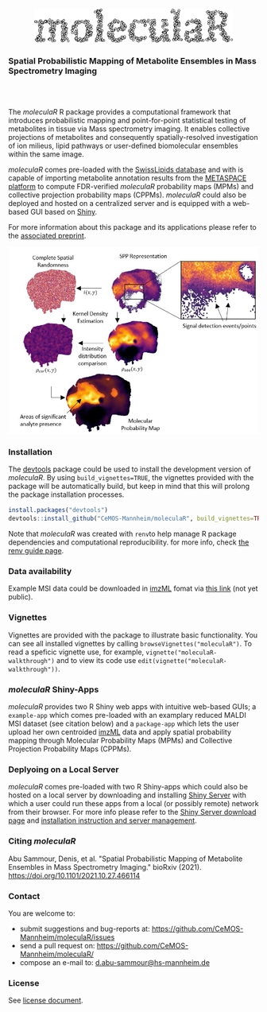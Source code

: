 

<p align="center"><img src="extras/moleculaR-icon1.svg" width="400"></p>

### Spatial Probabilistic Mapping of Metabolite Ensembles in Mass Spectrometry Imaging

<br />
<br />

The _moleculaR_ R package provides a computational framework that introduces probabilistic mapping
and point-for-point statistical testing of metabolites in tissue via Mass spectrometry imaging.
It enables collective projections of metabolites and consequently spatially-resolved investigation
of ion milieus, lipid pathways or user-defined biomolecular ensembles within the same image.

_moleculaR_ comes pre-loaded with the [SwissLipids database](https://www.swisslipids.org) and with is capable of importing metabolite annotation results from the [METASPACE platform](https://metaspace2020.eu/) to compute FDR-verified _moleculaR_ probability maps (MPMs) and collective projection probability maps (CPPMs). _moleculaR_ could also be deployed and hosted on a centralized server and is equipped with a web-based GUI based on [Shiny](https://www.rdocumentation.org/packages/Shiny/versions/1.7.1). 

For more information about this package and its applications please refer to the [associated preprint](https://doi.org/10.1101/2021.10.27.466114). 

<p align="center"><img src="extras/package.jpg" width="680"></p>

### Installation

The [devtools](https://cran.r-project.org/web/packages/devtools/index.html) package could be used to install the development version of _moleculaR_. By using `build_vignettes=TRUE`, the vignettes provided with the package will be automatically build, but keep in mind that this will prolong the package installation processes. 

```r
install.packages("devtools")
devtools::install_github("CeMOS-Mannheim/moleculaR", build_vignettes=TRUE)
```
Note that _moleculaR_ was created with `renv`to help manage R package dependencies and computational reproducibility. for more info, check [the renv guide page](https://rstudio.github.io/renv/articles/renv.html). 

### Data availability

Example MSI data could be downloaded in [imzML](https://ms-imaging.org/imzml/) fomat via [this link](https://metaspace2020.eu/project/abusammour-2021) (not yet public). 

### Vignettes

Vignettes are provided with the package to illustrate basic functionality. You can see all installed vignettes by calling `browseVignettes("moleculaR")`. To read a speficic vignette use, for example, `vignette("moleculaR-walkthrough")` and to view its code use `edit(vignette("moleculaR-walkthrough"))`. 

### _moleculaR_ Shiny-Apps

_moleculaR_ provides two R Shiny web apps with intuitive web-based GUIs; a `example-app` which comes pre-loaded with an examplary reduced MALDI MSI dataset (see citation below) and a `package-app` which lets the user upload her own centroided [imzML](https://ms-imaging.org/imzml/) data and apply spatial probability mapping through Molecular Probability Maps (MPMs) and Collective Projection Probability Maps (CPPMs). 

### Deplyoing on a Local Server

_moleculaR_ comes pre-loaded with two R Shiny-apps which could also be hosted on a local server by downloading and installing [Shiny Server](https://www.rstudio.com/products/Shiny/Shiny-server/) with which a user could run these apps from a local (or possibly remote) network from their browser. For more info please refer to the [Shiny Server download page](https://www.rstudio.com/products/Shiny/download-server/) and [installation instruction and server management](https://docs.rstudio.com/Shiny-server/#installation). 


### Citing _moleculaR_

Abu Sammour, Denis, et al. "Spatial Probabilistic Mapping of Metabolite Ensembles in Mass Spectrometry Imaging." bioRxiv (2021). https://doi.org/10.1101/2021.10.27.466114 


### Contact

You are welcome to:

* submit suggestions and bug-reports at: <https://github.com/CeMOS-Mannheim/moleculaR/issues>
* send a pull request on: <https://github.com/CeMOS-Mannheim/moleculaR/>
* compose an e-mail to: <d.abu-sammour@hs-mannheim.de>

### License

See [license document](LICENSE.md).


